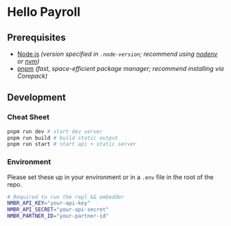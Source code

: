 # Hello Payroll

## Prerequisites

-   [Node.js](https://nodejs.org/en) _(version specified in `.node-version`; recommend using [nodenv](https://github.com/nodenv/nodenv) or [nvm](https://github.com/nvm-sh/nvm/blob/master/README.md))_
-   [pnpm](https://pnpm.io/) _(fast, space-efficient package manager; recommend installing via Corepack)_

## Development

### Cheat Sheet

```bash
pnpm run dev # start dev server
pnpm run build # build static output
pnpm run start # start api + static server
```

### Environment

Please set these up in your environment or in a `.env` file in the root of the repo.

```bash
# Required to run the repl && embedder
NMBR_API_KEY="your-api-key"
NMBR_API_SECRET="your-api-secret"
NMBR_PARTNER_ID="your-partner-id"
